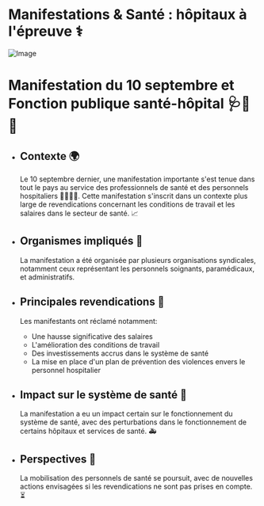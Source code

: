 
# Manifestations & Santé : hôpitaux à l'épreuve ⚕️  


![Image](Manifestation_10_septembre_et_Fonction_PUBLIC_santé_hopital_1757875272442.webp)

<h1>Manifestation du 10 septembre et Fonction publique santé-hôpital 🩺🏥✊</h1>

<ul>
  <li>
    <h2>Contexte 🌍</h2>
    <p>Le 10 septembre dernier, une manifestation importante s'est tenue dans tout le pays au service des professionnels de santé et des personnels hospitaliers 👨‍⚕️👩‍⚕️. Cette manifestation s'inscrit dans un contexte plus large de revendications concernant les conditions de travail et les salaires dans le secteur de santé. 📈</p>
  </li>
  <li>
    <h2>Organismes impliqués 👥</h2>
    <p>La manifestation a été organisée par plusieurs organisations syndicales, notamment ceux représentant les personnels soignants, paramédicaux, et administratifs.</p>
  </li>
  <li>
    <h2>Principales revendications 📣</h2>
    <p>Les manifestants ont réclamé notamment:</p>
    <ul>
      <li>Une hausse significative des salaires</li>
      <li>L'amélioration des conditions de travail</li>
      <li>Des investissements accrus dans le système de santé</li>
      <li>La mise en place d'un plan de prévention des violences envers le personnel hospitalier</li>
    </ul>
  </li>
  <li>
    <h2>Impact sur le système de santé 🤔</h2>
    <p>La manifestation a eu un impact certain sur le fonctionnement du système de santé, avec des perturbations dans le fonctionnement de certains hôpitaux et services de santé. 🚑</p>
  </li>
  <li>
    <h2>Perspectives 🔮</h2>
    <p>La mobilisation des personnels de santé se poursuit, avec de nouvelles actions envisagées si les revendications ne sont pas prises en compte. ⏳</p>
  </li>
</ul>




        